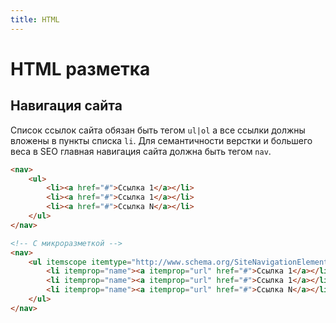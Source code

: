```yaml
---
title: HTML
---
```


# HTML разметка

## Навигация сайта
Список ссылок сайта обязан быть тегом `ul|ol` а все ссылки должны вложены в пункты списка `li`. Для семантичности верстки и большего веса в SEO главная навигация сайта должна быть тегом `nav`.
 
```html
<nav>
    <ul>
        <li><a href="#">Ссылка 1</a></li>
        <li><a href="#">Ссылка 1</a></li>
        <li><a href="#">Ссылка N</a></li>
    </ul>
</nav>

<!-- C микроразметкой -->
<nav>
    <ul itemscope itemtype="http://www.schema.org/SiteNavigationElement">
        <li itemprop="name"><a itemprop="url" href="#">Ссылка 1</a></li>
        <li itemprop="name"><a itemprop="url" href="#">Ссылка 1</a></li>
        <li itemprop="name"><a itemprop="url" href="#">Ссылка N</a></li>
    </ul>
</nav>
```